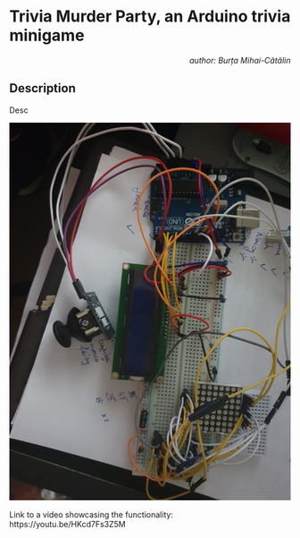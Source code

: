 # Trivia Murder Party, an Arduino trivia minigame
<p align="right" >  <i> author: Burța Mihai-Cătălin </i> </p>

## Description

  <p> Desc </p>

![proj1_setup](https://github.com/cbrt-mihai/ArduinoTriviaMurderParty/blob/main/setup.jpg?raw=true)

<p> Link to a video showcasing the functionality: https://youtu.be/HKcd7Fs3Z5M </p>
